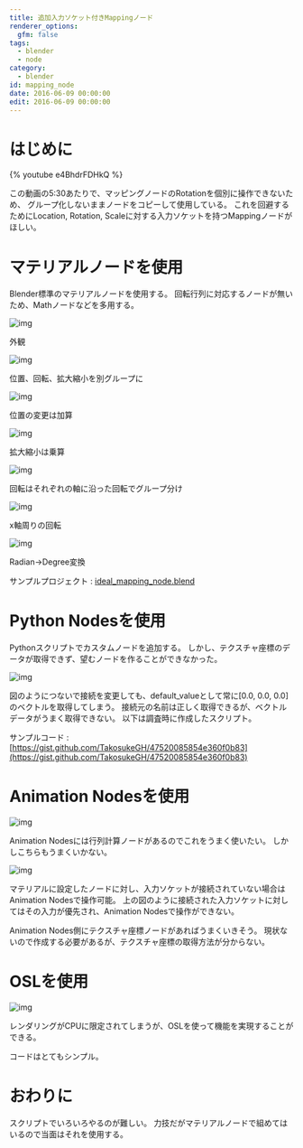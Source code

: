 ```yaml
---
title: 追加入力ソケット付きMappingノード
renderer_options:
  gfm: false
tags:
  - blender
  - node
category:
  - blender
id: mapping_node
date: 2016-06-09 00:00:00
edit: 2016-06-09 00:00:00
---
```


# はじめに

{% youtube e4BhdrFDHkQ %}

この動画の5:30あたりで、マッピングノードのRotationを個別に操作できないため、
グループ化しないままノードをコピーして使用している。
これを回避するためにLocation, Rotation, Scaleに対する入力ソケットを持つMappingノードがほしい。

# マテリアルノードを使用

Blender標準のマテリアルノードを使用する。
回転行列に対応するノードが無いため、Mathノードなどを多用する。

![img](/blender/mapping_node/imn_000.png)

外観  

![img](/blender/mapping_node/imn_001.png)

位置、回転、拡大縮小を別グループに  

![img](/blender/mapping_node/imn_002.png)

位置の変更は加算  

![img](/blender/mapping_node/imn_003.png)

拡大縮小は乗算  

![img](/blender/mapping_node/imn_004.png)

回転はそれぞれの軸に沿った回転でグループ分け  

![img](/blender/mapping_node/imn_005.png)

x軸周りの回転  

![img](/blender/mapping_node/imn_006.png)

Radian→Degree変換  

サンプルプロジェクト : [ideal_mapping_node.blend](ideal_mapping_node.blend)

# Python Nodesを使用

Pythonスクリプトでカスタムノードを追加する。
しかし、テクスチャ座標のデータが取得できず、望むノードを作ることができなかった。

![img](/blender/mapping_node/imn_008.png)

図のようにつないで接続を変更しても、default_valueとして常に[0.0, 0.0, 0.0]のベクトルを取得してしまう。
接続元の名前は正しく取得できるが、ベクトルデータがうまく取得できない。
以下は調査時に作成したスクリプト。

サンプルコード : [https://gist.github.com/TakosukeGH/47520085854e360f0b83](https://gist.github.com/TakosukeGH/47520085854e360f0b83)

# Animation Nodesを使用

![img](/blender/mapping_node/imn_009.png)

Animation Nodesには行列計算ノードがあるのでこれをうまく使いたい。
しかしこちらもうまくいかない。

![img](/blender/mapping_node/imn_010.png)

マテリアルに設定したノードに対し、入力ソケットが接続されていない場合はAnimation Nodesで操作可能。
上の図のように接続された入力ソケットに対してはその入力が優先され、Animation Nodesで操作ができない。

Animation Nodes側にテクスチャ座標ノードがあればうまくいきそう。
現状ないので作成する必要があるが、テクスチャ座標の取得方法が分からない。

# OSLを使用

![img](/blender/mapping_node/imn_011.png)

レンダリングがCPUに限定されてしまうが、OSLを使って機能を実現することができる。

<script src="https://gist.github.com/TakosukeGH/00bb881ac95514203770.js"></script>

コードはとてもシンプル。

# おわりに

スクリプトでいろいろやるのが難しい。
力技だがマテリアルノードで組めてはいるので当面はそれを使用する。
